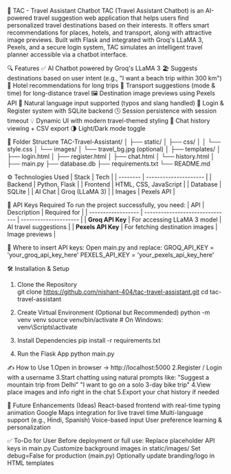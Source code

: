 📍 TAC - Travel Assistant Chatbot
TAC (Travel Assistant Chatbot) is an AI-powered travel suggestion web application that helps users find personalized travel destinations based on their interests. 
It offers smart recommendations for places, hotels, and transport, along with attractive image previews.
Built with Flask and integrated with Groq's LLaMA 3, Pexels, and a secure login system, TAC simulates an intelligent travel planner accessible via a chatbot interface.

🔍 Features
✅ AI Chatbot powered by Groq's LLaMA 3
🏖️ Suggests destinations based on user intent (e.g., "I want a beach trip within 300 km")
🏨 Hotel recommendations for long trips
🚗 Transport suggestions (mode & time) for long-distance travel
🖼️ Destination image previews using Pexels API
💬 Natural language input supported (typos and slang handled)
🔐 Login & Register system with SQLite backend
🕓 Session persistence with session timeout
💡 Dynamic UI with modern travel-themed styling
📄 Chat history viewing + CSV export
🌗 Light/Dark mode toggle



📁 Folder Structure
TAC-Travel-Assistant/
│
├── static/
│   ├── css/
│   │   └── style.css
│   └── images/
│       └── travel_bg.jpg (optional)
│
├── templates/
│   ├── login.html
│   ├── register.html
│   ├── chat.html
│   └── history.html
│
├── main.py
├── database.db
├── requirements.txt
└── README.md


⚙️ Technologies Used
| Stack    | Tech                  |
| -------- | --------------------- |
| Backend  | Python, Flask         |
| Frontend | HTML, CSS, JavaScript |
| Database | SQLite                |
| AI Chat  | Groq (LLaMA 3)        |
| Images   | Pexels API            |




🔑 API Keys Required
To run the project successfully, you need:
| API                | Description                     | Required for          |
| ------------------ | ------------------------------- | --------------------- |
| **Groq API Key**   | For accessing LLaMA 3 model     | AI travel suggestions |
| **Pexels API Key** | For fetching destination images | Image previews        |



📍 Where to insert API keys:
Open main.py and replace:
GROQ_API_KEY = 'your_groq_api_key_here'
PEXELS_API_KEY = 'your_pexels_api_key_here'



🛠️ Installation & Setup
1. Clone the Repository   
git clone https://github.com/nishant-404/tac-travel-assistant.git
cd tac-travel-assistant

2. Create Virtual Environment (Optional but Recommended)
python -m venv venv
source venv/bin/activate  # On Windows: venv\Scripts\activate

3. Install Dependencies
pip install -r requirements.txt

4. Run the Flask App
python main.py



✍️ How to Use
1.Open in browser → http://localhost:5000
2.Register / Login with a username
3.Start chatting using natural prompts like:
  "Suggest a mountain trip from Delhi"
  "I want to go on a solo 3-day bike trip"
4.View place images and info right in the chat
5.Export your chat history if needed


🧩 Future Enhancements (Ideas)
React-based frontend with real-time typing animation
Google Maps integration for live travel time
Multi-language support (e.g., Hindi, Spanish)
Voice-based input
User preference learning & personalization


✅ To-Do for User
Before deployment or full use:
Replace placeholder API keys in main.py
Customize background images in static/images/
Set debug=False for production (main.py)
Optionally update branding/logo in HTML templates


